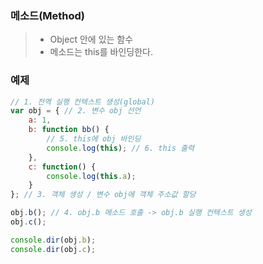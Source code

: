 ### **메소드(Method)**
>- Object 안에 있는 함수
>- 메소드는 this를 바인딩한다.

### **예제**
```javascript
// 1. 전역 실행 컨텍스트 생성(global)
var obj = { // 2. 변수 obj 선언
	a: 1,
	b: function bb() {
		// 5. this에 obj 바인딩
		console.log(this); // 6. this 출력
	},
	c: function() {
		console.log(this.a);
	}
}; // 3. 객체 생성 / 변수 obj에 객체 주소값 할당

obj.b(); // 4. obj.b 메소드 호출 -> obj.b 실행 컨텍스트 생성
obj.c();

console.dir(obj.b);
console.dir(obj.c);
```
